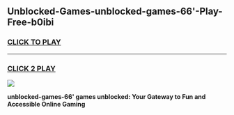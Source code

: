 
## Unblocked-Games-unblocked-games-66'-Play-Free-b0ibi
<h3>
<a href="https://premium76.site?title=unblocked-games-66'&ref=15A">CLICK TO PLAY</a></h3>
<hr>

<h3>
<a href="https://premium76.site?title=unblocked-games-66'&ref=15A">CLICK 2 PLAY</a>
  
</h3>

<a href="https://premium76.site?title=unblocked-games-66'&ref=15A"><img src="https://clearcache.store/games.png"></a>


**unblocked-games-66' games unblocked: Your Gateway to Fun and Accessible Online Gaming**
